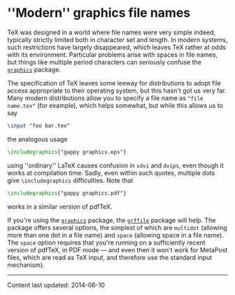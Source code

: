 # ''Modern'' graphics file names

TeX was designed in a world where file names were very simple
indeed, typically strictly limited both in character set and length.
In modern systems, such restrictions have largely disappeared, which
leaves TeX rather at odds with its environment.  Particular
problems arise with spaces in file names, but things like multiple
period characters can seriously confuse the [`graphics`](https://ctan.org/pkg/graphics)
package.

The specification of TeX leaves some leeway for distributions to
adopt file access appropriate to their operating system, but this
hasn't got us very far.  Many modern distributions allow you to
specify a file name as `"file name.tex"` (for example), which
helps somewhat, but while this allows us to say
```latex
\input "foo bar.tex"
```
the analogous usage
```latex
\includegraphics{"gappy graphics.eps"}
```
using ''ordinary'' LaTeX causes confusion in `xdvi` and
`dvips`, even though it works at compilation time.  Sadly,
even within such quotes, multiple dots give `\includegraphics`
difficulties.  Note that
```latex
\includegraphics{"gappy graphics.pdf"}
```
works in a similar version of pdfTeX.

If you're using the [`graphics`](https://ctan.org/pkg/graphics) package, the [`grffile`](https://ctan.org/pkg/grffile)
package will help.  The package offers several options, the simplest
of which are `multidot` (allowing more than one dot in a
file name) and `space` (allowing space in a file name).  The
`space` option requires that you're running on a
sufficiently recent version of pdfTeX, in PDF mode&nbsp;&mdash; and
even then it won't work for MetaPost files, which are read as TeX
input, and therefore use the standard input mechanism).


----

Content last updated: 2014-06-10
